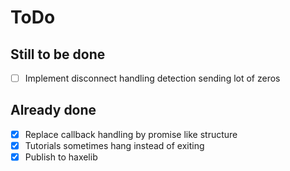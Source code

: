 # ToDo

## Still to be done

- [ ] Implement disconnect handling detection sending lot of zeros

## Already done

- [x] Replace callback handling by promise like structure
- [x] Tutorials sometimes hang instead of exiting
- [x] Publish to haxelib
